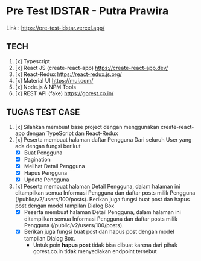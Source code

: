 # Pre Test IDSTAR - Putra Prawira

Link : https://pre-test-idstar.vercel.app/

## TECH
1. [x] Typescript
2. [x] React JS (create-react-app) https://create-react-app.dev/
3. [x] React-Redux https://react-redux.js.org/
4. [x] Material UI https://mui.com/
5. [x] Node.js & NPM Tools
6. [x] REST API (fake) https://gorest.co.in/

## TUGAS TEST CASE
1. [x] Silahkan membuat base project dengan menggunakan create-react-app dengan TypeScript dan React-Redux
2. [x] Peserta membuat halaman daftar Pengguna Dari seluruh User yang ada dengan fungsi berikut
    - [x] Buat Pengguna
    - [x] Pagination
    - [x] Melihat Detail Pengguna
    - [x] Hapus Pengguna
    - [x] Update Pengguna

3.  [x] Peserta membuat halaman Detail Pengguna, dalam halaman ini ditampilkan semua Informasi Pengguna dan daftar posts milik Pengguna (/public/v2/users/100/posts). Berikan juga fungsi buat post dan hapus post dengan model tampilan Dialog Box
    - [x] Peserta membuat halaman Detail Pengguna, dalam halaman ini ditampilkan semua Informasi Pengguna dan daftar posts milik Pengguna (/public/v2/users/100/posts). 
    - [x] Berikan juga fungsi buat post dan hapus post dengan model tampilan Dialog Box.
        - Untuk poin **hapus post** tidak bisa dibuat karena dari pihak gorest.co.in tidak menyediakan endpoint tersebut